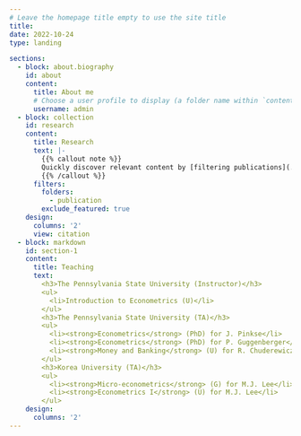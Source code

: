 ```yaml
---
# Leave the homepage title empty to use the site title
title:
date: 2022-10-24
type: landing

sections:
  - block: about.biography
    id: about
    content:
      title: About me
      # Choose a user profile to display (a folder name within `content/authors/`)
      username: admin
  - block: collection
    id: research
    content:
      title: Research
      text: |-
        {{% callout note %}}
        Quickly discover relevant content by [filtering publications](./publication/).
        {{% /callout %}}
      filters:
        folders:
          - publication
        exclude_featured: true
    design:
      columns: '2'
      view: citation
  - block: markdown
    id: section-1
    content:
      title: Teaching
      text: 
        <h3>The Pennsylvania State University (Instructor)</h3>
        <ul>
          <li>Introduction to Econometrics (U)</li>
        </ul>
        <h3>The Pennsylvania State University (TA)</h3>
        <ul>
          <li><strong>Econometrics</strong> (PhD) for J. Pinkse</li>
          <li><strong>Econometrics</strong> (PhD) for P. Guggenberger</li>
          <li><strong>Money and Banking</strong> (U) for R. Chuderewicz</li>
        </ul>
        <h3>Korea University (TA)</h3>
        <ul>
          <li><strong>Micro-econometrics</strong> (G) for M.J. Lee</li>
          <li><strong>Econometrics I</strong> (U) for M.J. Lee</li>
        </ul>
    design:
      columns: '2'
---
```

